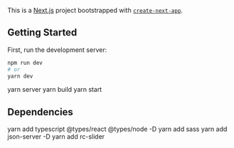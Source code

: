 This is a [Next.js](https://nextjs.org/) project bootstrapped with [`create-next-app`](https://github.com/vercel/next.js/tree/canary/packages/create-next-app).

## Getting Started

First, run the development server:

```bash
npm run dev
# or
yarn dev
```

yarn server
yarn build
yarn start

## Dependencies

yarn add typescript @types/react @types/node -D
yarn add sass 
yarn add json-server -D
yarn add rc-slider


